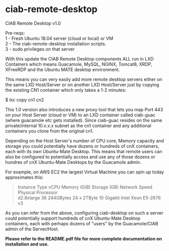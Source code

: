 # ciab-remote-desktop
CIAB Remote Desktop v1.0 

Pre-reqs:  
1 - Fresh Ubuntu 18.04 server (cloud or local) or VM  
2 - The ciab-remote-desktop installation scripts.  
3 - sudo privileges on that server  
 
With this update the CIAB Remote Desktop components ALL run in LXD Containers which means Guacamole, MySQL, NGINX, Tomcat8, XRDP, XFreeRDP and the Ubuntu MATE desktop environment.

This means you can very easily add more remote desktop servers either on the same LXD Host/Server or on another LXD Host/Server just by copying the existing CN1 container which only takes a 1-2 minutes:

$ lxc copy cn1 cn2 

This 1.0 version also introduces a new proxy tool that lets you map Port 443 on your Host Server (cloud or VM) to an LXD container called ciab-guac (where guacamole etc gets installed).   Since ciab-guac resides on the same private/internal 10.x.x.x subnet as the cn1 container and any additional containers you clone from the original cn1.   

Depending on the Host Server's number of CPU core, Memory capacity and storage you could potentially have dozens or hundreds of cnX containers, each with its own Ubuntu-Mate Desktop.   This means that remote users can also be configured to potentially access and use any of those dozens or hundres of cnX Ubuntu-Mate Desktops by the Guacamole admin.

For example, on AWS EC2 the largest Virtual Machine you can spin up today approximates this:

> Instance Type 	vCPU 	Memory (GiB) 	 Storage (GB) 	Network Speed   Physical Processor  
> d2.8xlarge    	 36 	  244GBytes 	    24 x 2TByte 	  10 Gigabit 	  Intel Xeon E5-2676 v3

As you can infer from the above, configuring ciab-desktop on such a server could potentially support hundreds of cnX Ubuntu-Mate Desktop containers, each with perhaps dozens of "users" by the Guacamole/CIAB admin of the Server/Host.

**Please refer to the README.pdf file for more complete documentation on installation and use.**
 
